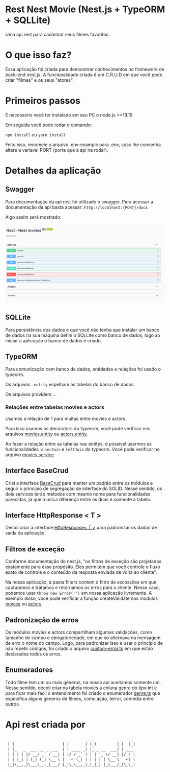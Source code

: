 # Rest Nest Movie (Nest.js + TypeORM + SQLLite)

Uma api rest para cadastrar seus filmes favoritos.

# O que isso faz?

Essa aplicação foi criada para demonstrar conhecimentos no framework de back-end nest.js. A funcionalidade criada é um C.R.U.D em que você pode criar "filmes" e os seus "atores".

# Primeiros passos

É necessário você ter instalado em seu PC o node.js >=18.19.

Em seguida você pode rodar o comando:

`npm install` ou `yarn install`

Feito isso, renomeie o arquivo .env-example para .env, caso lhe convenha altere a variavel PORT (porta que a api ira rodar).

# Detalhes da aplicação

## Swagger

Para documentação da api rest foi utilizado o swagger. Para acessar a documentação da api basta acessar: `http://localhost:{PORT}/docs`

Algo assim será mostrado:

![alt text](./readme-imgs/swagger.png)

## SQLLite

Para persistência dos dados e que você não tenha que instalar um banco de dados na sua máquina defini o SQLLite como banco de dados, logo ao iniciar a aplicação o banco de dados é criado.

## TypeORM

Para comunicação com banco de dados, entidades e relações foi usado o typeorm.

Os arquivos `.entity` espelham as tabelas do banco de dados.

Os arquivos providers ...

### Relações entre tabelas movies e actors

Usamos a relação de 1 para muitas entre movies e actors.

Para isso usamos os decorators do typeorm, você pode verificar nos arquivos [movies.entity](./src/modules//movies//entities//movie.entity.ts#L28) ou [actors.entity](./src/modules//actors//entities//actor.entity.ts#L21).

Ao fazer a relação entre as tabelas nas entitys, é possivel usarmos as funcionalidades `innerJoin` e `leftJoin` do typeorm. Você pode verificar no arquivo [movies.service](./src/modules//movies//movies.service.ts#L134)

## Interface BaseCrud

Criei a interface [BaseCrud](./src/interfaces//base-crud.ts) para manter um padrão entre os módulos e seguir o princípio de segregação de interface do SOLID. Nesse sentido, os dois services terão métodos com mesmo nome para funcionalidades parecidas, já que a unica diferença entre as duas é somente a tabela.

## Interface HttpResponse < T >

Decidi criar a interface [HttpResponse< T >](./src/interfaces//http-response.ts) para padronizar os dados de saída da aplicação.

## Filtros de exceção

Conforme documentação do nest.js, "os filtros de exceção são projetados exatamente para esse propósito. Eles permitem que você controle o fluxo exato de controle e o conteúdo da resposta enviada de volta ao cliente".

Na nossa aplicação, a pasta filters contem o filtro de excessões em que capturamos e tratamos e retornamos os erros para o cliente. Nesse caso, podemos usar `throw new Error('')` em nossa aplicação livremente. A exemplo disso, você pode verificar a função createValidate nos modulos [movies](./src/modules//movies//movies.service.ts#L53) ou [actors](./src/modules//actors//actors.service.ts#L41).

## Padronização de erros

Os módulos movies e actors compartilham algumas validações, como tamanho de campo e obrigatoriedade, em que só alternava na mensagem de erro o nome do campo. Logo, para padronizar isso e usar o principio de não repetir códigos, foi criado o arquivo [custom-error.ts](./src/const//custom-error.ts) em que estão declarados todos os erros.

## Enumeradores

Todo filme tem um ou mais gêneros, na nossa api aceitamos somente um. Nesse sentido, decidi criar na tabela movies a coluna [genre](./src/modules//movies//entities//movie.entity.ts#L19) do tipo int e para ficar mais facil o entendimento foi criado o enumerador [genre.ts](./src/enums/genre.enum.ts) que especifica alguns generos de filmes, como ação, terror, comédia entre outros.

# Api rest criada por

```
  _                       _         _ _           _    _
 | |                     | |       | (_)         | |  (_)
 | |_   _  ___ __ _ ___  | | ____ _| |_ _ __  ___| | ___
 | | | | |/ __/ _` / __| | |/ / _` | | | '_ \/ __| |/ / |
 | | |_| | (_| (_| \__ \ |   < (_| | | | | | \__ \   <| |
 |_|\__,_|\___\__,_|___/ |_|\_\__,_|_|_|_| |_|___/_|\_\_|

```

